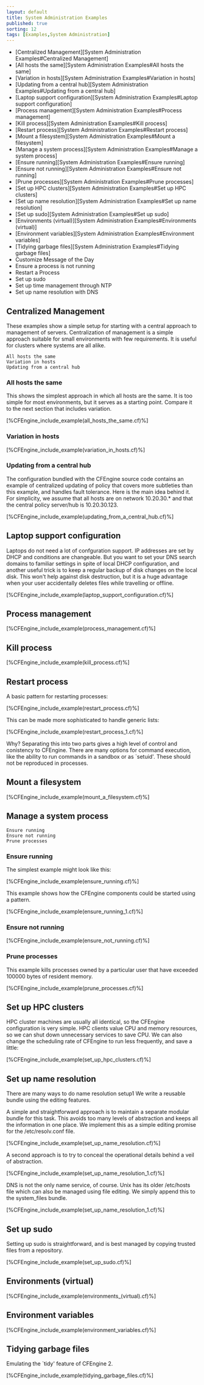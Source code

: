 ```yaml
---
layout: default
title: System Administration Examples 
published: true
sorting: 12
tags: [Examples,System Administration]
---
```


* [Centralized Management][System Administration Examples#Centralized Management]
* [All hosts the same][System Administration Examples#All hosts the same]
* [Variation in hosts][System Administration Examples#Variation in hosts]
* [Updating from a central hub][System Administration Examples#Updating from a central hub]
* [Laptop support configuration][System Administration Examples#Laptop support configuration]
* [Process management][System Administration Examples#Process management]
* [Kill process][System Administration Examples#Kill process]
* [Restart process][System Administration Examples#Restart process]
* [Mount a filesystem][System Administration Examples#Mount a filesystem]
* [Manage a system process][System Administration Examples#Manage a system process]
* [Ensure running][System Administration Examples#Ensure running]
* [Ensure not running][System Administration Examples#Ensure not running]
* [Prune processes][System Administration Examples#Prune processes]
* [Set up HPC clusters][System Administration Examples#Set up HPC clusters]
* [Set up name resolution][System Administration Examples#Set up name resolution]
* [Set up sudo][System Administration Examples#Set up sudo]
* [Environments (virtual)][System Administration Examples#Environments (virtual)]
* [Environment variables][System Administration Examples#Environment variables]
* [Tidying garbage files][System Administration Examples#Tidying garbage files]
* Customize Message of the Day
* Ensure a process is not running
* Restart a Process
* Set up sudo
* Set up time management through NTP
* Set up name resolution with DNS

## Centralized Management

These examples show a simple setup for starting with a central approach to management of servers. Centralization of management is a simple approach suitable for small environments with few requirements. It is useful for clusters where systems are all alike.

    All hosts the same
    Variation in hosts
    Updating from a central hub

### All hosts the same

This shows the simplest approach in which all hosts are the same. It is too simple for most environments, but it serves as a starting point. Compare it to the next section that includes variation.


[%CFEngine_include_example(all_hosts_the_same.cf)%]

### Variation in hosts


[%CFEngine_include_example(variation_in_hosts.cf)%]

### Updating from a central hub

The configuration bundled with the CFEngine source code contains an example of centralized updating of policy that covers more subtleties than this example, and handles fault tolerance. Here is the main idea behind it. For simplicity, we assume that all hosts are on network 10.20.30.* and that the central policy server/hub is 10.20.30.123.


[%CFEngine_include_example(updating_from_a_central_hub.cf)%]

## Laptop support configuration

Laptops do not need a lot of confguration support. IP addresses are set by DHCP and conditions are changeable. But you want to set your DNS search domains to familiar settings in spite of local DHCP configuration, and another useful trick is to keep a regular backup of disk changes on the local disk. This won't help against disk destruction, but it is a huge advantage when your user accidentally deletes files while travelling or offline.


[%CFEngine_include_example(laptop_support_configuration.cf)%]

## Process management

	
[%CFEngine_include_example(process_management.cf)%]

## Kill process ##


[%CFEngine_include_example(kill_process.cf)%]

## Restart process ##

A basic pattern for restarting processes:


[%CFEngine_include_example(restart_process.cf)%]

This can be made more sophisticated to handle generic lists:


[%CFEngine_include_example(restart_process_1.cf)%]

Why? Separating this into two parts gives a high level of control and conistency to CFEngine. There are many options for command execution, like the ability to run commands in a sandbox or as `setuid'. These should not be reproduced in processes.

## Mount a filesystem ##


[%CFEngine_include_example(mount_a_filesystem.cf)%]


## Manage a system process

    Ensure running
    Ensure not running
    Prune processes

### Ensure running

The simplest example might look like this:


[%CFEngine_include_example(ensure_running.cf)%]

This example shows how the CFEngine components could be started using a pattern.


[%CFEngine_include_example(ensure_running_1.cf)%]

### Ensure not running


[%CFEngine_include_example(ensure_not_running.cf)%]

### Prune processes

This example kills processes owned by a particular user that have exceeded 100000 bytes of resident memory.


[%CFEngine_include_example(prune_processes.cf)%]

## Set up HPC clusters

HPC cluster machines are usually all identical, so the CFEngine configuration is very simple. HPC clients value CPU and memory resources, so we can shut down unnecessary services to save CPU. We can also change the scheduling rate of CFEngine to run less frequently, and save a little:


[%CFEngine_include_example(set_up_hpc_clusters.cf)%]

## Set up name resolution

There are many ways to do name resolution setup1 We write a reusable bundle using the editing features.

A simple and straightforward approach is to maintain a separate modular bundle for this task. This avoids too many levels of abstraction and keeps all the information in one place. We implement this as a simple editing promise for the /etc/resolv.conf file.


[%CFEngine_include_example(set_up_name_resolution.cf)%]

A second approach is to try to conceal the operational details behind a veil of abstraction.


[%CFEngine_include_example(set_up_name_resolution_1.cf)%]

DNS is not the only name service, of course. Unix has its older /etc/hosts file which can also be managed using file editing. We simply append this to the system_files bundle.


[%CFEngine_include_example(set_up_name_resolution_1.cf)%]

## Set up sudo

Setting up sudo is straightforward, and is best managed by copying trusted files from a repository.


[%CFEngine_include_example(set_up_sudo.cf)%]

## Environments (virtual)


[%CFEngine_include_example(environments_(virtual).cf)%]

## Environment variables


[%CFEngine_include_example(environment_variables.cf)%]

## Tidying garbage files

Emulating the `tidy' feature of CFEngine 2.

[%CFEngine_include_example(tidying_garbage_files.cf)%]
